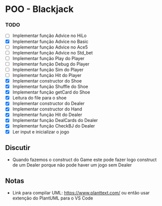 # POO - Blackjack

### TODO

- [ ] Implementar função Advice no HiLo
- [x] Implementar função Advice no Basic
- [ ] Implementar função Advice no Ace5
- [ ] Implementar função Advice no Std_bet
- [ ] Implementar função Play do Player
- [ ] Implementar função Debug do Player
- [ ] Implementar função Sim do Player
- [ ] Implementar função Hit do Player
- [x] Implementar constructor do Shoe
- [x] Implementar função Shuffle do Shoe
- [x] Implementar função getCard do Shoe
- [x] Leitura do file para o shoe
- [x] Implementar constructor do Dealer
- [x] Implementar constructor do Hand
- [x] Implementar função Hit do Dealer
- [x] Implementar função DealCards do Dealer
- [x] Implementar função CheckBJ do Dealer
- [x] Ler input e inicializar o jogo

## Discutir

- Quando fazemos o construct do Game este pode fazer logo construct de um Dealer porque não pode haver um jogo sem Dealer

## Notas

- Link para compilar UML: https://www.planttext.com/ ou então usar extenção do PlantUML para o VS Code

